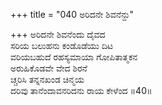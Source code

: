 +++
title = "040 ಅರಿದನೇ ಶಿವನೆನ್ದು"

+++
ಅರಿದನೇ ಶಿವನೆಂದು ದೈವದ   
ಸರಿಯ ಬಲುಹನು ಕಂಡೊಡೆಯು ದಿಟ  
ವರಿಯಬಹುದೆ ರಹಸ್ಯಮಾಯಾ ಗೋಪಿತಾತ್ಮಕನ   
ಅರುಹಿಕೊಡವೇ ವೇದ ಶಿರನೆ  
ಚ್ಚರಿಸಿ ತನ್ನನಖಂಡ ಚಿನ್ಮಯ  
ದರಿವು ತಾನೆಂದಾವನರಿದನು ರಾಯ ಕೇಳೆಂದ      ॥40॥